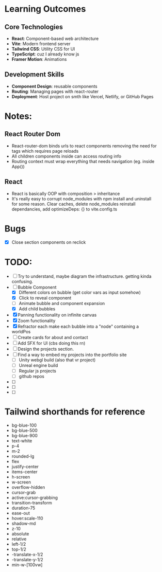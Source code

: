 # Learning Outcomes

## Core Technologies
- **React**: Component-based web architecture
- **Vite**: Modern frontend server
- **Tailwind CSS**: Utility CSS for UI
- **TypeScript**: cuz I already know js
- **Framer Motion**: Animations

## Development Skills
- **Component Design**: reusable components
- **Routing**: Managing pages with react-router
- **Deployment**: Host project on smth like Vercel, Netlify, or GitHub Pages

# Notes:

## React Router Dom
- React-router-dom <Link> binds urls to react components removing the need for <a> tags which requires page reloads
- All children components inside <Router> can access routing info
- Routing context must wrap everything that needs navigation (eg. <Navbar> inside App())

## React
- React is basically OOP with composition > inheritance
- It's really easy to corrupt node_modules with npm install and uninstall for some reason. Clear caches, delete node_modules reinstall dependancies, add   optimizeDeps: {} to vite.config.ts

# Bugs
- [x] Close section components on reclick

# TODO:
- [ ] Try to understand, maybe diagram the infrastructure. getting kinda confusing.
- [ ] Bubble Component
  - [x] Different colors on bubble (get color vars as input somehow)
  - [x] Click to reveal component
  - [ ] Animate bubble and component expansion
  - [x] Add child bubbles
- [x] Panning functionality on infinite canvas 
- [x] Zoom functionality 
- [x] Refractor each make each bubble into a "node" containing a worldPos
- [ ] Create cards for about and contact
- [ ] Add SFX for UI (cbs doing this rn)
- [ ] Design the projects section.
- [ ] Find a way to embed my projects into the portfolio site
  - [ ] Unity webgl build (also that vr project)
  - [ ] Unreal engine build
  - [ ] Regular js projects
  - [ ] github repos
- [ ] 
- [ ] 
- [ ] 


# Tailwind shorthands for reference
- bg-blue-100 <!-- light version -->
- bg-blue-500 <!-- normal version -->
- bg-blue-900 <!-- dark version -->
- text-white <!-- white text -->
- p-4 <!-- padding 4 -->
- m-2 <!-- margin 2 -->
- rounded-lg <!-- rounded corners -->
- flex <!-- flex container -->
- justify-center <!-- justify content center -->
- items-center <!-- align items center -->
- h-screen <!-- height of screen -->
- w-screen <!-- width of screen -->
- overflow-hidden <!-- overflow hidden -->
- cursor-grab <!-- grab cursor -->
- active:cursor-grabbing <!-- grab cursor when active -->
- transition-transform <!-- transition transform --> 
- duration-75 <!-- duration 75ms -->
- ease-out <!-- ease out -->
- hover:scale-110 <!-- hover scale 110% -->
- shadow-md <!-- shadow medium -->
- z-10 <!-- z-index 10 -->
- absolute <!-- absolute positioning -->
- relative <!-- relative positioning -->
- left-1/2 <!-- left 50% -->
- top-1/2 <!-- top 50% -->
- -translate-x-1/2 <!-- translate x -50% -->
- -translate-y-1/2 <!-- translate y -50% -->
- min-w-[100vw] <!-- min width 100vw -->



